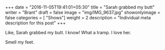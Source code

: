 +++
date = "2016-11-05T19:41:01+05:30"
title = "Sarah grabbed my butt"
writer = "Brant"
draft = false
image = "img/IMG_9637.jpg"
showonlyimage = false
categories = [ "Shows"]
weight = 2
description = "Individual meta description for this post"
+++

Like, Sarah grabbed my butt.  I know!  What a tramp.  I love her.  

Smell my feet.

